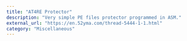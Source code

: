 ```yaml
---
title: "AT4RE Protector"
description: "Very simple PE files protector programmed in ASM."
external_url: "https://en.52yma.com/thread-5444-1-1.html"
category: "Miscellaneous"
---
```

